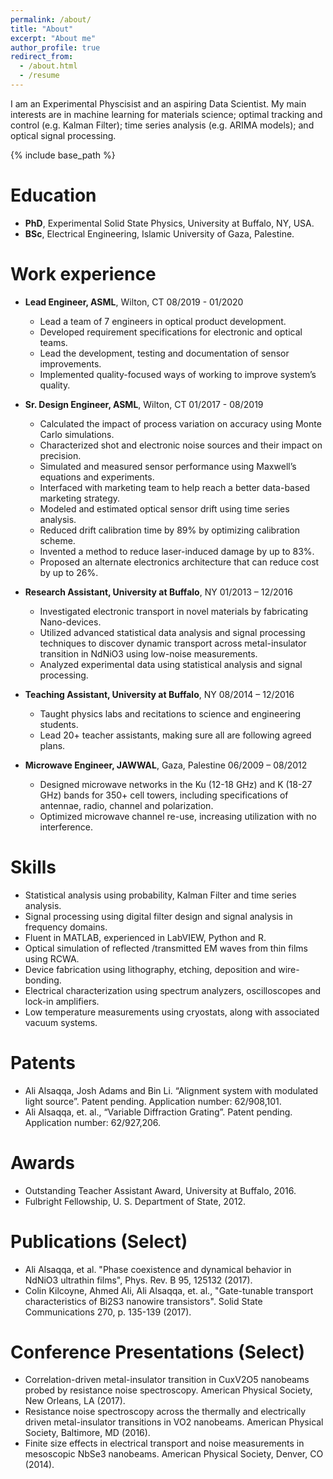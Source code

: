 ```yaml
---
permalink: /about/
title: "About"
excerpt: "About me"
author_profile: true
redirect_from: 
  - /about.html
  - /resume
---
```


I am an Experimental Physcisist and an aspiring Data Scientist. My main interests are in machine learning for materials science; optimal tracking and control (e.g. Kalman Filter); time series analysis (e.g. ARIMA models); and optical signal processing.

{% include base_path %}

Education
======
* **PhD**, Experimental Solid State Physics, University at Buffalo, NY, USA.
* **BSc**, Electrical Engineering, Islamic University of Gaza, Palestine.

Work experience
======
* **Lead Engineer, ASML**, Wilton, CT 	08/2019 - 01/2020
  * Lead a team of 7 engineers in optical product development.
  * Developed requirement specifications for electronic and optical teams.
  * Lead the development, testing and documentation of sensor improvements.
  * Implemented quality-focused ways of working to improve system’s quality.

* **Sr. Design Engineer, ASML**, Wilton, CT 	01/2017 - 08/2019
  * Calculated the impact of process variation on accuracy using Monte Carlo simulations.
  * Characterized shot and electronic noise sources and their impact on precision.
  * Simulated and measured sensor performance using Maxwell’s equations and experiments.
  * Interfaced with marketing team to help reach a better data-based marketing strategy.
  * Modeled and estimated optical sensor drift using time series analysis.
  * Reduced drift calibration time by 89% by optimizing calibration scheme.
  * Invented a method to reduce laser-induced damage by up to 83%.
  * Proposed an alternate electronics architecture that can reduce cost by up to 26%.
 
* **Research Assistant, University at Buffalo**, NY 	01/2013 – 12/2016
  * Investigated electronic transport in novel materials by fabricating Nano-devices.
  * Utilized advanced statistical data analysis and signal processing techniques to discover dynamic transport across metal-insulator transition in NdNiO3 using low-noise measurements.
  * Analyzed experimental data using statistical analysis and signal processing.

* **Teaching Assistant, University at Buffalo**, NY  	08/2014 – 12/2016
  * Taught physics labs and recitations to science and engineering students.
  * Lead 20+ teacher assistants, making sure all are following agreed plans.

* **Microwave Engineer, JAWWAL**, Gaza, Palestine 	06/2009 – 08/2012
  * Designed microwave networks in the Ku (12-18 GHz) and K (18-27 GHz) bands for 350+ cell towers, including specifications of antennae, radio, channel and polarization.
  * Optimized microwave channel re-use, increasing utilization with no interference.
  
Skills
======
* Statistical analysis using probability, Kalman Filter and time series analysis.
* Signal processing using digital filter design and signal analysis in frequency domains.
* Fluent in MATLAB, experienced in LabVIEW, Python and R.
* Optical simulation of reflected /transmitted EM waves from thin films using RCWA.
* Device fabrication using lithography, etching, deposition and wire-bonding.
* Electrical characterization using spectrum analyzers, oscilloscopes and lock-in amplifiers.
* Low temperature measurements using cryostats, along with associated vacuum systems.

Patents
======
* Ali Alsaqqa, Josh Adams and Bin Li. “Alignment system with modulated light source”. Patent pending. Application number: 62/908,101.
* Ali Alsaqqa, et. al., “Variable Diffraction Grating”. Patent pending. Application number: 62/927,206.

Awards
======
* Outstanding Teacher Assistant Award, University at Buffalo, 2016.
* Fulbright Fellowship, U. S. Department of State, 2012.

Publications (Select)
======
* Ali Alsaqqa, et al. "Phase coexistence and dynamical behavior in NdNiO3 ultrathin films", Phys. Rev. B 95, 125132 (2017).
* Colin Kilcoyne, Ahmed Ali, Ali Alsaqqa, et. al., "Gate-tunable transport characteristics of Bi2S3 nanowire transistors". Solid State Communications 270, p. 135-139 (2017).

Conference Presentations (Select)
======
* Correlation-driven metal-insulator transition in CuxV2O5 nanobeams probed by resistance noise spectroscopy. American Physical Society, New Orleans, LA (2017).
* Resistance noise spectroscopy across the thermally and electrically driven metal-insulator transitions in VO2 nanobeams. American Physical Society, Baltimore, MD (2016).
* Finite size effects in electrical transport and noise measurements in mesoscopic NbSe3 nanobeams. American Physical Society, Denver, CO (2014).
